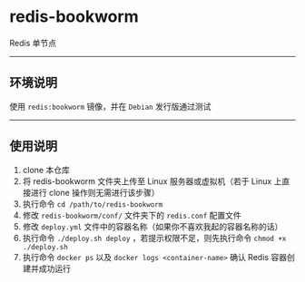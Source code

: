 # redis-bookworm

Redis 单节点

------

## 环境说明

使用 `redis:bookworm` 镜像，并在 `Debian` 发行版通过测试

------

## 使用说明

1. clone 本仓库
2. 将 redis-bookworm 文件夹上传至 Linux 服务器或虚拟机（若于 Linux 上直接进行 clone 操作则无需进行该步骤）
3. 执行命令 `cd /path/to/redis-bookworm` 
4. 修改 `redis-bookworm/conf/` 文件夹下的 `redis.conf` 配置文件
5. 修改 `deploy.yml` 文件中的容器名称（如果你不喜欢我起的容器名称的话）
6. 执行命令 `./deploy.sh deploy` ，若提示权限不足，则先执行命令 `chmod +x ./deploy.sh`
7. 执行命令 `docker ps` 以及 `docker logs <container-name>` 确认 Redis 容器创建并成功运行